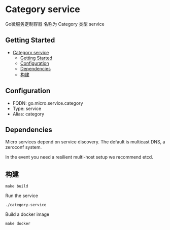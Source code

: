 <!--
 * @Description: 
 * @Author: neozhang
 * @Date: 2022-02-10 12:57:01
 * @LastEditors: neozhang
 * @LastEditTime: 2022-03-07 22:12:23
-->

# Category service  
Go微服务定制容器
名称为 Category 类型 service 

## Getting Started

- [Category service](#category-service)
  - [Getting Started](#getting-started)
  - [Configuration](#configuration)
  - [Dependencies](#dependencies)
  - [构建](#构建)

## Configuration

- FQDN: go.micro.service.category
- Type: service
- Alias: category

## Dependencies

Micro services depend on service discovery. The default is multicast DNS, a zeroconf system.

In the event you need a resilient multi-host setup we recommend etcd.


## 构建

```
make build
```

Run the service
```
./category-service
```

Build a docker image
```
make docker
```